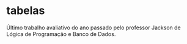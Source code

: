 # tabelas
Último trabalho avaliativo do ano passado pelo professor Jackson de Lógica de Programação e Banco de Dados. 
